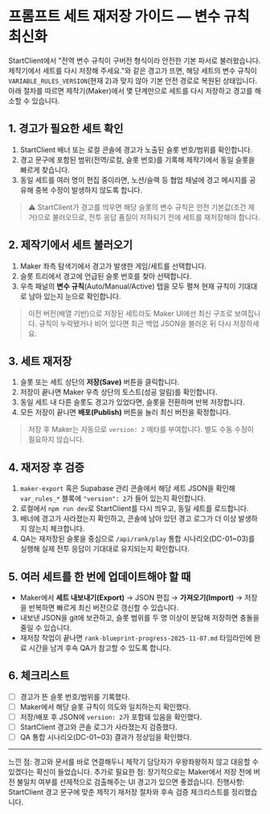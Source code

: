 # 프롬프트 세트 재저장 가이드 — 변수 규칙 최신화

StartClient에서 "전역 변수 규칙이 구버전 형식이라 안전한 기본 파서로 불러왔습니다. 제작기에서 세트를 다시 저장해 주세요."와 같은 경고가 뜨면, 해당 세트의 변수 규칙이 `VARIABLE_RULES_VERSION`(현재 2)과 맞지 않아 기본 안전 경로로 복원된 상태입니다. 아래 절차를 따르면 제작기(Maker)에서 몇 단계만으로 세트를 다시 저장하고 경고를 해소할 수 있습니다.

## 1. 경고가 필요한 세트 확인
1. StartClient 배너 또는 로컬 콘솔에 경고가 노출된 슬롯 번호/범위를 확인합니다.
2. 경고 문구에 포함된 범위(전역/로컬, 슬롯 번호)를 기록해 제작기에서 동일 슬롯을 빠르게 찾습니다.
3. 동일 세트를 여러 명이 편집 중이라면, 노션/슬랙 등 협업 채널에 경고 메시지를 공유해 중복 수정이 발생하지 않도록 합니다.

> ⚠️ StartClient가 경고를 띄우면 해당 슬롯의 변수 규칙은 안전 기본값(조건 제거)으로 불러오므로, 전투 응답 품질이 저하되기 전에 세트를 재저장해야 합니다.

## 2. 제작기에서 세트 불러오기
1. Maker 좌측 탐색기에서 경고가 발생한 게임/세트를 선택합니다.
2. 슬롯 트리에서 경고에 언급된 슬롯 번호를 찾아 선택합니다.
3. 우측 패널의 **변수 규칙**(Auto/Manual/Active) 탭을 모두 펼쳐 현재 규칙이 기대대로 남아 있는지 눈으로 확인합니다.

> 이전 버전(배열 기반)으로 저장된 세트라도 Maker UI에선 최신 구조로 보여집니다. 규칙이 누락됐거나 비어 있다면 최근 백업 JSON을 불러온 뒤 다시 저장하세요.

## 3. 세트 재저장
1. 슬롯 또는 세트 상단의 **저장(Save)** 버튼을 클릭합니다.
2. 저장이 끝나면 Maker 우측 상단의 토스트(성공 알림)를 확인합니다.
3. 동일 세트 내 다른 슬롯도 경고가 있었다면, 슬롯을 전환하며 반복 저장합니다.
4. 모든 저장이 끝나면 **배포(Publish)** 버튼을 눌러 최신 버전을 확정합니다.

> 저장 후 Maker는 자동으로 `version: 2` 메타를 부여합니다. 별도 수동 수정이 필요하지 않습니다.

## 4. 재저장 후 검증
1. `maker-export` 혹은 Supabase 관리 콘솔에서 해당 세트 JSON을 확인해 `var_rules_*` 블록에 `"version": 2`가 들어 있는지 확인합니다.
2. 로컬에서 `npm run dev`로 StartClient를 다시 띄우고, 동일 세트를 로드합니다.
3. 배너에 경고가 사라졌는지 확인하고, 콘솔에 남아 있던 경고 로그가 더 이상 발생하지 않는지 체크합니다.
4. QA는 재저장된 슬롯을 중심으로 `/api/rank/play` 통합 시나리오(DC-01~03)를 실행해 실제 전투 응답이 기대대로 유지되는지 확인합니다.

## 5. 여러 세트를 한 번에 업데이트해야 할 때
- Maker에서 **세트 내보내기(Export)** → JSON 편집 → **가져오기(Import)** → 저장을 반복하면 빠르게 최신 버전으로 갱신할 수 있습니다.
- 내보낸 JSON을 git에 보관하고, 슬롯 범위를 두 명 이상이 분담해 저장하면 충돌을 줄일 수 있습니다.
- 재저장 작업이 끝나면 `rank-blueprint-progress-2025-11-07.md` 타임라인에 완료 시간을 남겨 후속 QA가 참고할 수 있도록 합니다.

## 6. 체크리스트
- [ ] 경고가 뜬 슬롯 번호/범위를 기록했다.
- [ ] Maker에서 해당 슬롯 규칙이 의도와 일치하는지 확인했다.
- [ ] 저장/배포 후 JSON에 `version: 2`가 포함돼 있음을 확인했다.
- [ ] StartClient 경고와 콘솔 로그가 사라졌는지 검증했다.
- [ ] QA 통합 시나리오(DC-01~03) 결과가 정상임을 확인했다.

---
느낀 점: 경고와 문서를 바로 연결해두니 제작기 담당자가 우왕좌왕하지 않고 대응할 수 있겠다는 확신이 들었습니다.
추가로 필요한 점: 장기적으로는 Maker에서 저장 전에 버전 불일치 여부를 선제적으로 검출해주는 UI 경고가 있으면 좋겠습니다.
진행사항: StartClient 경고 문구에 맞춘 제작기 재저장 절차와 후속 검증 체크리스트를 정리했습니다.
